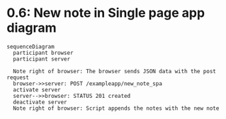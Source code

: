 # 0.6: New note in Single page app diagram

```mermaid
sequenceDiagram
  participant browser
  participant server

  Note right of browser: The browser sends JSON data with the post request
  browser->>server: POST /exampleapp/new_note_spa
  activate server
  server-->>browser: STATUS 201 created
  deactivate server
  Note right of browser: Script appends the notes with the new note
```
